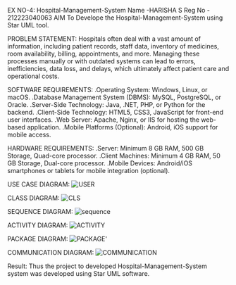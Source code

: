 EX NO-4: Hospital-Management-System
Name -HARISHA S
Reg No - 212223040063
AIM
To Develope the Hospital-Management-System using Star UML tool.

PROBLEM STATEMENT:
Hospitals often deal with a vast amount of information, including patient records, staff data, inventory of medicines, room availability, billing, appointments, and more. Managing these processes manually or with outdated systems can lead to errors, inefficiencies, data loss, and delays, which ultimately affect patient care and operational costs.

SOFTWARE REQUIREMENTS:
.Operating System: Windows, Linux, or macOS. .Database Management System (DBMS): MySQL, PostgreSQL, or Oracle. .Server-Side Technology: Java, .NET, PHP, or Python for the backend. .Client-Side Technology: HTML5, CSS3, JavaScript for front-end user interfaces. .Web Server: Apache, Nginx, or IIS for hosting the web-based application. .Mobile Platforms (Optional): Android, iOS support for mobile access.

HARDWARE REQUIREMENTS:
.Server: Minimum 8 GB RAM, 500 GB Storage, Quad-core processor. .Client Machines: Minimum 4 GB RAM, 50 GB Storage, Dual-core processor. .Mobile Devices: Android/iOS smartphones or tablets for mobile integration (optional).

USE CASE DIAGRAM:
![USER](https://github.com/user-attachments/assets/48c251ca-8b0e-48f6-8ca8-dcd8920218d0)


CLASS DIAGRAM:
![CLS](https://github.com/user-attachments/assets/00d842a3-759e-4366-80a7-25096fc3906b)


SEQUENCE DIAGRAM:
![sequence](https://github.com/user-attachments/assets/25c56919-ed53-45ad-bdd0-4e025b656df8)


ACTIVITY DIAGRAM:
![ACTIVITY](https://github.com/user-attachments/assets/a6effa9c-05d3-49e2-a4c2-3358f1d92ebe)


PACKAGE DIAGRAM:
![PACKAGE'](https://github.com/user-attachments/assets/dc2f458d-f192-4688-b81b-f4e96620d336)


COMMUNICATION DIAGRAM:
![COMMUNICATION](https://github.com/user-attachments/assets/f042eed3-8c59-451c-9c62-a25323f52844)


Result:
Thus the project to developed Hospital-Management-System system was developed using Star UML software.

